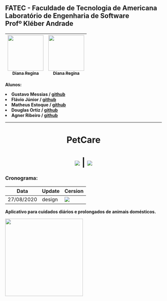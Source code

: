 <h2>FATEC - Faculdade de Tecnologia de Americana<br>
Laboratório de Engenharia de Software<br>
Profº Kléber Andrade</h2>
 <h4>

[<img src="https://avatars2.githubusercontent.com/u/46378210?s=400&u=071f7791bb03f8e102d835bdb9c2f0d3d24e8a34&v=" width=115 > <br> <sub> Diana Regina </sub>](https://github.com/Diana-ops) | [<img src="https://avatars2.githubusercontent.com/u/46378210?s=400&u=071f7791bb03f8e102d835bdb9c2f0d3d24e8a34&v=" width=115 > <br> <sub> Diana Regina </sub>](https://github.com/Diana-ops) | 
| :---: | :---: |

 Alunos:<br>
        <li>Gustavo Messias / <a href="http://github.com/gustavomgs">github</a><br>
        <li>Flávio Júnior / <a href="#">github</a><br>
        <li>Matheus Estoque / <a href="http://github.com/matheusestoque">github</a><br>
        <li>Douglas Ortiz / <a href="http://github.com/DouglasOrtizOliveira">github</a><br>
        <li>Agner Ribeiro / <a href="#">github</a><br>
 <hr>
<h1 align="center"> PetCare </h1>
         <h1 align="center"><img src="https://img.shields.io/static/v1?label=flutter&message=mobile&color=blue&style=for-the-badge&logo=FLUTTER"/> | <img src="https://img.shields.io/static/v1?label=php&message=web&color=blue&style=for-the-badge&logo=PHP"/></h1>
 
 ### Cronograma: 
|Data|Update|Cersion|
| -------- | -------- | -------- |
| 27/08/2020 | design | <img src="https://img.shields.io/static/v1?label=version&message=1.0.0&color=blue&style=for-the-badge&logo=VERSION"/> |

<p align="justify"> Aplicativo para cuidados diários e prolongados de animais domésticos. </p>




<img  width="250" src="http://gensoft.site/img/fundogit.fw.png">

